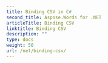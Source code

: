 ```yaml
---
title: Binding CSV in C#
second_title: Aspose.Words for .NET
articleTitle: Binding CSV
linktitle: Binding CSV
description: ""
type: docs
weight: 50
url: /net/binding-csv/
---
```


